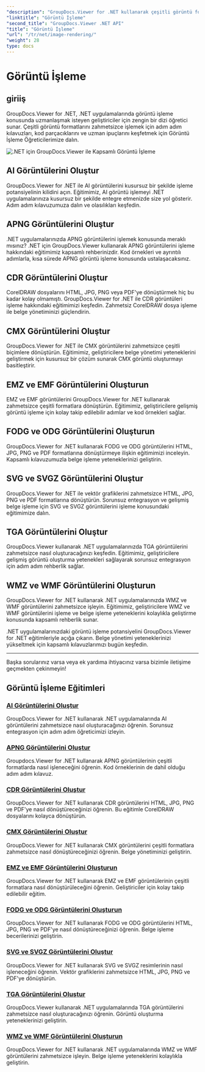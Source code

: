 ```yaml
---
"description": "GroupDocs.Viewer for .NET kullanarak çeşitli görüntü formatlarını işlemeye ilişkin kapsamlı eğitimleri keşfedin. Yapay Zeka'dan WMF'ye, kusursuz entegrasyon ve kodlama örneklerini öğrenin."
"linktitle": "Görüntü İşleme"
"second_title": "GroupDocs.Viewer .NET API"
"title": "Görüntü İşleme"
"url": "/tr/net/image-rendering/"
"weight": 28
type: docs
---
```

# Görüntü İşleme


## giriiş

GroupDocs.Viewer for .NET, .NET uygulamalarında görüntü işleme konusunda uzmanlaşmak isteyen geliştiriciler için zengin bir dizi öğretici sunar. Çeşitli görüntü formatlarını zahmetsizce işlemek için adım adım kılavuzları, kod parçacıklarını ve uzman ipuçlarını keşfetmek için Görüntü İşleme Öğreticilerimize dalın.

![.NET için GroupDocs.Viewer ile Kapsamlı Görüntü İşleme](/viewer/image-rendering/image.png)

## AI Görüntülerini Oluştur
GroupDocs.Viewer for .NET ile AI görüntülerini kusursuz bir şekilde işleme potansiyelinin kilidini açın. Eğitimimiz, AI görüntü işlemeyi .NET uygulamalarınıza kusursuz bir şekilde entegre etmenizde size yol gösterir. Adım adım kılavuzumuza dalın ve olasılıkları keşfedin.

## APNG Görüntülerini Oluştur
.NET uygulamalarınızda APNG görüntülerini işlemek konusunda meraklı mısınız? .NET için GroupDocs.Viewer kullanarak APNG görüntülerini işleme hakkındaki eğitimimiz kapsamlı rehberinizdir. Kod örnekleri ve ayrıntılı adımlarla, kısa sürede APNG görüntü işleme konusunda ustalaşacaksınız.

## CDR Görüntülerini Oluştur
CorelDRAW dosyalarını HTML, JPG, PNG veya PDF'ye dönüştürmek hiç bu kadar kolay olmamıştı. GroupDocs.Viewer for .NET ile CDR görüntüleri işleme hakkındaki eğitimimizi keşfedin. Zahmetsiz CorelDRAW dosya işleme ile belge yönetiminizi güçlendirin.

## CMX Görüntülerini Oluştur
GroupDocs.Viewer for .NET ile CMX görüntülerini zahmetsizce çeşitli biçimlere dönüştürün. Eğitimimiz, geliştiricilere belge yönetimi yeteneklerini geliştirmek için kusursuz bir çözüm sunarak CMX görüntü oluşturmayı basitleştirir.

## EMZ ve EMF Görüntülerini Oluşturun
EMZ ve EMF görüntülerini GroupDocs.Viewer for .NET kullanarak zahmetsizce çeşitli formatlara dönüştürün. Eğitimimiz, geliştiricilere gelişmiş görüntü işleme için kolay takip edilebilir adımlar ve kod örnekleri sağlar.

## FODG ve ODG Görüntülerini Oluşturun
GroupDocs.Viewer for .NET kullanarak FODG ve ODG görüntülerini HTML, JPG, PNG ve PDF formatlarına dönüştürmeye ilişkin eğitimimizi inceleyin. Kapsamlı kılavuzumuzla belge işleme yeteneklerinizi geliştirin.

## SVG ve SVGZ Görüntülerini Oluştur
GroupDocs.Viewer for .NET ile vektör grafiklerini zahmetsizce HTML, JPG, PNG ve PDF formatlarına dönüştürün. Sorunsuz entegrasyon ve gelişmiş belge işleme için SVG ve SVGZ görüntülerini işleme konusundaki eğitimimize dalın.

## TGA Görüntülerini Oluştur
GroupDocs.Viewer kullanarak .NET uygulamalarınızda TGA görüntülerini zahmetsizce nasıl oluşturacağınızı keşfedin. Eğitimimiz, geliştiricilere gelişmiş görüntü oluşturma yetenekleri sağlayarak sorunsuz entegrasyon için adım adım rehberlik sağlar.

## WMZ ve WMF Görüntülerini Oluşturun
GroupDocs.Viewer for .NET kullanarak .NET uygulamalarınızda WMZ ve WMF görüntülerini zahmetsizce işleyin. Eğitimimiz, geliştiricilere WMZ ve WMF görüntülerini işleme ve belge işleme yeteneklerini kolaylıkla geliştirme konusunda kapsamlı rehberlik sunar.

.NET uygulamalarınızdaki görüntü işleme potansiyelini GroupDocs.Viewer for .NET eğitimleriyle açığa çıkarın. Belge yönetimi yeteneklerinizi yükseltmek için kapsamlı kılavuzlarımızı bugün keşfedin.

---

Başka sorularınız varsa veya ek yardıma ihtiyacınız varsa bizimle iletişime geçmekten çekinmeyin!
## Görüntü İşleme Eğitimleri
### [AI Görüntülerini Oluştur](./render-ai-images/)
GroupDocs.Viewer for .NET kullanarak .NET uygulamalarında AI görüntülerini zahmetsizce nasıl oluşturacağınızı öğrenin. Sorunsuz entegrasyon için adım adım öğreticimizi izleyin.
### [APNG Görüntülerini Oluştur](./render-apng-images/)
Groupdocs.Viewer for .NET kullanarak APNG görüntülerinin çeşitli formatlarda nasıl işleneceğini öğrenin. Kod örneklerinin de dahil olduğu adım adım kılavuz.
### [CDR Görüntülerini Oluştur](./render-cdr-images/)
GroupDocs.Viewer for .NET kullanarak CDR görüntülerini HTML, JPG, PNG ve PDF'ye nasıl dönüştüreceğinizi öğrenin. Bu eğitimle CorelDRAW dosyalarını kolayca dönüştürün.
### [CMX Görüntülerini Oluştur](./render-cmx-images/)
GroupDocs.Viewer for .NET kullanarak CMX görüntülerini çeşitli formatlara zahmetsizce nasıl dönüştüreceğinizi öğrenin. Belge yönetiminizi geliştirin.
### [EMZ ve EMF Görüntülerini Oluşturun](./render-emz-emf-images/)
GroupDocs.Viewer for .NET kullanarak EMZ ve EMF görüntülerinin çeşitli formatlara nasıl dönüştürüleceğini öğrenin. Geliştiriciler için kolay takip edilebilir eğitim.
### [FODG ve ODG Görüntülerini Oluşturun](./render-fodg-odg-images/)
GroupDocs.Viewer for .NET kullanarak FODG ve ODG görüntülerini HTML, JPG, PNG ve PDF'ye nasıl dönüştüreceğinizi öğrenin. Belge işleme becerilerinizi geliştirin.
### [SVG ve SVGZ Görüntülerini Oluştur](./render-svg-svgz-images/)
GroupDocs.Viewer for .NET kullanarak SVG ve SVGZ resimlerinin nasıl işleneceğini öğrenin. Vektör grafiklerini zahmetsizce HTML, JPG, PNG ve PDF'ye dönüştürün.
### [TGA Görüntülerini Oluştur](./render-tga-images/)
GroupDocs.Viewer kullanarak .NET uygulamalarında TGA görüntülerini zahmetsizce nasıl oluşturacağınızı öğrenin. Görüntü oluşturma yeteneklerinizi geliştirin.
### [WMZ ve WMF Görüntülerini Oluşturun](./render-wmz-wmf-images/)
GroupDocs.Viewer for .NET kullanarak .NET uygulamalarında WMZ ve WMF görüntülerini zahmetsizce işleyin. Belge işleme yeteneklerini kolaylıkla geliştirin.